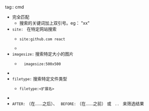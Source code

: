 tag:: cmd

- 完全匹配
	- 搜索的关键词加上双引号。eg： "xx"
- `site:`   在特定网站搜索
	- ```apl
	  site:github.com react
	  ```
	-
- `imagesize:` 搜索特定大小的图片
	- ```apl
	    imagesize:500x500
	  ```
-
- `filetype:` 搜索特定文件类型
	- ```apl
	  filetype:<扩展名>
	  ```
-
- `AFTER:` （在……之后）、   `BEFORE:` （在……之前） 或   `..`   来筛选结果